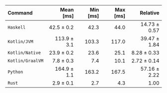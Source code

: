 | Command | Mean [ms] | Min [ms] | Max [ms] | Relative |
|:---|---:|---:|---:|---:|
| `Haskell` | 42.5 ± 0.2 | 42.3 | 44.0 | 14.73 ± 0.57 |
| `Kotlin/JVM` | 113.9 ± 3.1 | 103.3 | 117.0 | 39.47 ± 1.84 |
| `Kotlin/Native` | 23.9 ± 0.2 | 23.6 | 25.1 | 8.28 ± 0.33 |
| `Kotlin/GraalVM` | 7.8 ± 0.3 | 7.4 | 10.1 | 2.72 ± 0.14 |
| `Python` | 164.9 ± 1.1 | 163.2 | 167.5 | 57.16 ± 2.22 |
| `Rust` | 2.9 ± 0.1 | 2.7 | 4.3 | 1.00 |
